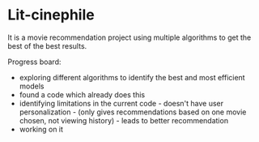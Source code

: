 # Lit-cinephile
It is a movie recommendation project using multiple algorithms to get the best of the best results.

Progress board: 
 - exploring different algorithms to identify the best and most efficient models
 - found a code which already does this
 - identifying limitations in the current code - doesn't have user personalization - (only gives recommendations based on one movie chosen, not viewing history) - leads to better recommendation
 - working on it 
